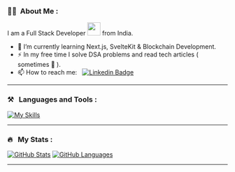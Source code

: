 ### :woman_technologist: &nbsp;About Me :

I am a Full Stack Developer <img src="https://media.giphy.com/media/WUlplcMpOCEmTGBtBW/giphy.gif" width="30"> from India.

- 🔭 I’m currently learning Next.js, SvelteKit & Blockchain Development.
- ⚡ In my free time I solve DSA problems and read tech articles ( sometimes 🥲 ).
- 📫 How to reach me: &nbsp; [![Linkedin Badge](https://img.shields.io/badge/-Himan-blue?style=flat&logo=Linkedin&logoColor=white)](https://www.linkedin.com/in/Himan-Miku)

---

### ⚒️ &nbsp; Languages and Tools :


[![My Skills](https://skillicons.dev/icons?i=figma,bash,java,js,ts,tailwind,react,nextjs,docker,firebase,mongodb,postgres,prisma,git,solidity)](https://skillicons.dev)

---

### 🔥 &nbsp; My Stats :

[![GitHub Stats](https://github-readme-stats.vercel.app/api?username=Himan-Miku&hide=issues&show_icons=true&hide_border=true&theme=github_dark&count_private=true)](https://github.com/anuraghazra/github-readme-stats)
[![GitHub Languages](https://github-readme-stats.vercel.app/api/top-langs/?username=Himan-Miku&includeForks=true&layout=compact&hide=html,css,c,c%2B%2B,objective-c,kotlin,swift,cmake&hide_border=true&langs_count=8&theme=github_dark)](https://github.com/anuraghazra/github-readme-stats)

---

